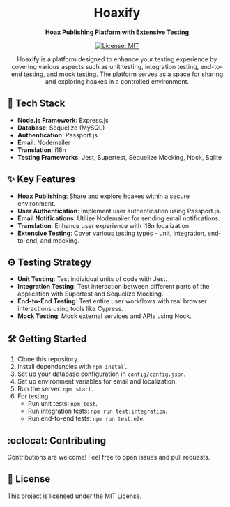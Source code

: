 <h1 align="center">Hoaxify</h1>

<p align="center">
  <strong>Hoax Publishing Platform with Extensive Testing</strong>
</p>

<p align="center">
  <a href="https://opensource.org/licenses/MIT">
    <img src="https://img.shields.io/badge/license-MIT-blue.svg" alt="License: MIT">
  </a>
</p>

<p align="center">
  Hoaxify is a platform designed to enhance your testing experience by covering various aspects such as unit testing, integration testing, end-to-end testing, and mock testing. The platform serves as a space for sharing and exploring hoaxes in a controlled environment.
</p>

## :rocket: Tech Stack

- **Node.js Framework**: Express.js
- **Database**: Sequelize (MySQL)
- **Authentication**: Passport.js
- **Email**: Nodemailer
- **Translation**: i18n
- **Testing Frameworks**: Jest, Supertest, Sequelize Mocking, Nock, Sqlite

## :sparkles: Key Features

- **Hoax Publishing**: Share and explore hoaxes within a secure environment.
- **User Authentication**: Implement user authentication using Passport.js.
- **Email Notifications**: Utilize Nodemailer for sending email notifications.
- **Translation**: Enhance user experience with i18n localization.
- **Extensive Testing**: Cover various testing types - unit, integration, end-to-end, and mocking.
  
## :gear: Testing Strategy

- **Unit Testing**: Test individual units of code with Jest.
- **Integration Testing**: Test interaction between different parts of the application with Supertest and Sequelize Mocking.
- **End-to-End Testing**: Test entire user workflows with real browser interactions using tools like Cypress.
- **Mock Testing**: Mock external services and APIs using Nock.

## :hammer_and_wrench: Getting Started

1. Clone this repository.
2. Install dependencies with `npm install`.
3. Set up your database configuration in `config/config.json`.
4. Set up environment variables for email and localization.
5. Run the server: `npm start`.
6. For testing:
   - Run unit tests: `npm test`.
   - Run integration tests: `npm run test:integration`.
   - Run end-to-end tests: `npm run test:e2e`.

## :octocat: Contributing

Contributions are welcome! Feel free to open issues and pull requests.

## :scroll: License

This project is licensed under the MIT License.
